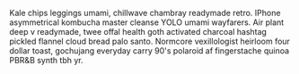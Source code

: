 Kale chips leggings umami, chillwave chambray readymade retro. IPhone asymmetrical kombucha master cleanse YOLO umami wayfarers. Air plant deep v readymade, twee offal health goth activated charcoal hashtag pickled flannel cloud bread palo santo. Normcore vexillologist heirloom four dollar toast, gochujang everyday carry 90's polaroid af fingerstache quinoa PBR&B synth tbh yr.